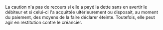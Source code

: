 La caution n'a pas de recours si elle a payé la dette sans en avertir le débiteur et si celui-ci l'a acquittée ultérieurement ou disposait, au moment du paiement, des moyens de la faire déclarer éteinte. Toutefois, elle peut agir en restitution contre le créancier.
